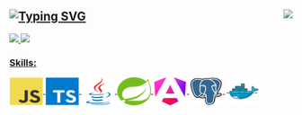 ## [![Typing SVG](https://readme-typing-svg.herokuapp.com?font=sans-serif&color=%23F7F8FF&multiline=true&width=300&height=30&lines=Hi%2C+I'm+Leonardo)](https://git.io/typing-svg)<img src="https://komarev.com/ghpvc/?username=Leonardo&color=00FF00&label=Visualizações+do+perfil&style=flat-square" align="right"/>


 <div>
  <a href="https://github.com/devleo-m">
  <img height = "190em" src = "https://github-readme-stats.vercel.app/api?username=devleo-m&show_icons=true&theme=chartreuse-dark&include_all_commits=true&count_private=true" />
  <img height = "190em" src = "https://github-readme-stats.vercel.app/api/top-langs/?username=devleo-m&layout=compact&langs_count=7&theme=chartreuse-dark" />

</div>
 
 
### Skills:  
 <div style = "display: inline_block">
    <img align="center" alt="Javascript" height="50" width="60" src="https://raw.githubusercontent.com/devicons/devicon/master/icons/javascript/javascript-original.svg">
    <img align="center" alt="Typescript" height="50" width="60" src="https://raw.githubusercontent.com/devicons/devicon/master/icons/typescript/typescript-original.svg">
    <img align="center" alt="Java" height="50" width="60" src="https://raw.githubusercontent.com/devicons/devicon/master/icons/java/java-original.svg">
    <img align="center" alt="Spring" height="50" width="60" src="https://raw.githubusercontent.com/devicons/devicon/master/icons/spring/spring-original.svg">
    <img align="center" alt="Angular" height="50" width="60" src="https://raw.githubusercontent.com/devicons/devicon/master/icons/angular/angular-original.svg">
    <img align="center" alt="Postgresql" height="50" width="60" src="https://raw.githubusercontent.com/devicons/devicon/master/icons/postgresql/postgresql-original.svg">
    <img align="center" alt="Docker" height="50" width="60" src="https://raw.githubusercontent.com/devicons/devicon/master/icons/docker/docker-original.svg">
 </div>
